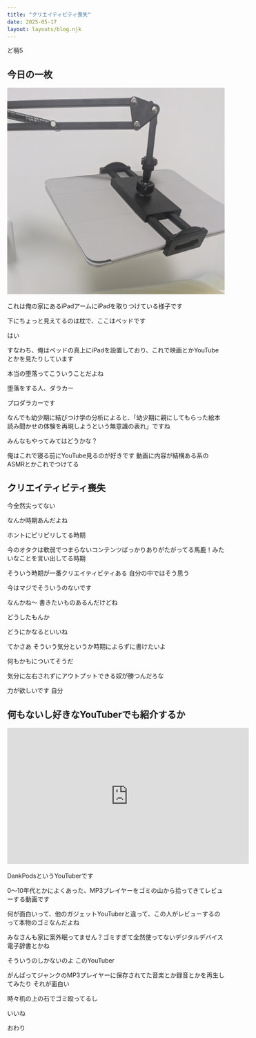 ```yaml
---
title: "クリエイティビティ喪失"
date: 2025-05-17
layout: layouts/blog.njk
---
```


ど萌5

## 今日の一枚

![](/img/blog/20250517.jpg)

これは俺の家にあるiPadアームにiPadを取りつけている様子です

下にちょっと見えてるのは枕で、ここはベッドです

はい

すなわち、俺はベッドの真上にiPadを設置しており、これで映画とかYouTubeとかを見たりしています

本当の堕落ってこういうことだよね

堕落をする人、ダラカー

プロダラカーです

なんでも幼少期に結びつけ学の分析によると、「幼少期に親にしてもらった絵本読み聞かせの体験を再現しようという無意識の表れ」ですね

みんなもやってみてはどうかな？

俺はこれで寝る前にYouTube見るのが好きです 動画に内容が結構ある系のASMRとかこれでつけてる

## クリエイティビティ喪失

今全然尖ってない

なんか時期あんだよね

ホントにピリピリしてる時期

今のオタクは軟弱でつまらないコンテンツばっかりありがたがってる馬鹿！みたいなことを言い出してる時期

そういう時期が一番クリエイティビティある 自分の中ではそう思う

今はマジでそういうのないです

なんかね〜 書きたいものあるんだけどね

どうしたもんか

どうにかなるといいね

てかさあ そういう気分というか時期によらずに書けたいよ

何もかもについてそうだ

気分に左右されずにアウトプットできる奴が勝つんだろな

力が欲しいです 自分

## 何もないし好きなYouTuberでも紹介するか

<iframe width="560" height="315" src="https://www.youtube.com/embed/ESLt1-61Sa4?si=pLtdkKlC3Y23dmJB" title="YouTube video player" frameborder="0" allow="accelerometer; autoplay; clipboard-write; encrypted-media; gyroscope; picture-in-picture; web-share" referrerpolicy="strict-origin-when-cross-origin" allowfullscreen></iframe>

DankPodsというYouTuberです

0〜10年代とかによくあった、MP3プレイヤーをゴミの山から拾ってきてレビューする動画です

何が面白いって、他のガジェットYouTuberと違って、この人がレビューするのって本物のゴミなんだよね

みなさんも家に案外眠ってません？ゴミすぎて全然使ってないデジタルデバイス 電子辞書とかね

そういうのしかないのよ このYouTuber

がんばってジャンクのMP3プレイヤーに保存されてた音楽とか録音とかを再生してみたり それが面白い

時々机の上の石でゴミ殴ってるし

いいね

おわり